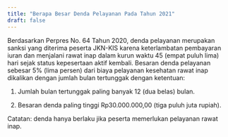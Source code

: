 ```yaml
---
title: "Berapa Besar Denda Pelayanan Pada Tahun 2021"
draft: false
---
```


Berdasarkan Perpres No. 64 Tahun 2020, denda pelayanan merupakan sanksi yang diterima peserta JKN-KIS karena keterlambatan pembayaran iuran dan menjalani rawat inap dalam kurun waktu 45 (empat puluh lima) hari sejak status kepesertaan aktif kembali. Besaran denda pelayanan sebesar 5% (lima persen) dari biaya pelayanan kesehatan rawat inap dikalikan dengan jumlah bulan tertunggak dengan ketentuan:

1. Jumlah bulan tertunggak paling banyak 12 (dua belas) bulan.

2. Besaran denda paling tinggi Rp30.000.000,00 (tiga puluh juta rupiah).

 

Catatan: denda hanya berlaku jika peserta memerlukan pelayanan rawat inap.